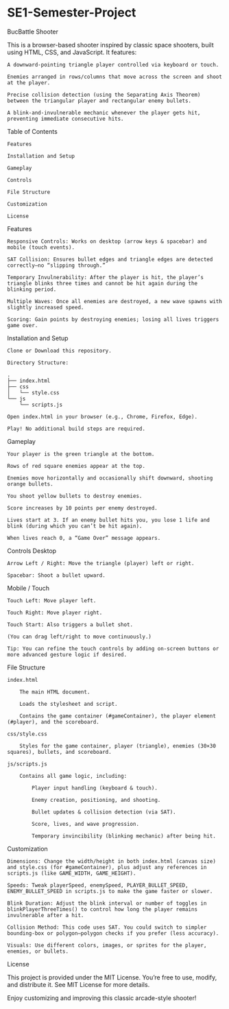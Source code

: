 # SE1-Semester-Project

BucBattle Shooter

This is a browser-based shooter inspired by classic space shooters, built using HTML, CSS, and JavaScript. It features:

    A downward-pointing triangle player controlled via keyboard or touch.

    Enemies arranged in rows/columns that move across the screen and shoot at the player.

    Precise collision detection (using the Separating Axis Theorem) between the triangular player and rectangular enemy bullets.

    A blink-and-invulnerable mechanic whenever the player gets hit, preventing immediate consecutive hits.

Table of Contents

    Features

    Installation and Setup

    Gameplay

    Controls

    File Structure

    Customization

    License

Features

    Responsive Controls: Works on desktop (arrow keys & spacebar) and mobile (touch events).

    SAT Collision: Ensures bullet edges and triangle edges are detected correctly—no “slipping through.”

    Temporary Invulnerability: After the player is hit, the player’s triangle blinks three times and cannot be hit again during the blinking period.

    Multiple Waves: Once all enemies are destroyed, a new wave spawns with slightly increased speed.

    Scoring: Gain points by destroying enemies; losing all lives triggers game over.

Installation and Setup

    Clone or Download this repository.

    Directory Structure:

    .
    ├── index.html
    ├── css
    │   └── style.css
    └── js
        └── scripts.js

    Open index.html in your browser (e.g., Chrome, Firefox, Edge).

    Play! No additional build steps are required.

Gameplay

    Your player is the green triangle at the bottom.

    Rows of red square enemies appear at the top.

    Enemies move horizontally and occasionally shift downward, shooting orange bullets.

    You shoot yellow bullets to destroy enemies.

    Score increases by 10 points per enemy destroyed.

    Lives start at 3. If an enemy bullet hits you, you lose 1 life and blink (during which you can’t be hit again).

    When lives reach 0, a “Game Over” message appears.

Controls
Desktop

    Arrow Left / Right: Move the triangle (player) left or right.

    Spacebar: Shoot a bullet upward.

Mobile / Touch

    Touch Left: Move player left.

    Touch Right: Move player right.

    Touch Start: Also triggers a bullet shot.

    (You can drag left/right to move continuously.)

    Tip: You can refine the touch controls by adding on-screen buttons or more advanced gesture logic if desired.

File Structure

    index.html

        The main HTML document.

        Loads the stylesheet and script.

        Contains the game container (#gameContainer), the player element (#player), and the scoreboard.

    css/style.css

        Styles for the game container, player (triangle), enemies (30×30 squares), bullets, and scoreboard.

    js/scripts.js

        Contains all game logic, including:

            Player input handling (keyboard & touch).

            Enemy creation, positioning, and shooting.

            Bullet updates & collision detection (via SAT).

            Score, lives, and wave progression.

            Temporary invincibility (blinking mechanic) after being hit.

Customization

    Dimensions: Change the width/height in both index.html (canvas size) and style.css (for #gameContainer), plus adjust any references in scripts.js (like GAME_WIDTH, GAME_HEIGHT).

    Speeds: Tweak playerSpeed, enemySpeed, PLAYER_BULLET_SPEED, ENEMY_BULLET_SPEED in scripts.js to make the game faster or slower.

    Blink Duration: Adjust the blink interval or number of toggles in blinkPlayerThreeTimes() to control how long the player remains invulnerable after a hit.

    Collision Method: This code uses SAT. You could switch to simpler bounding-box or polygon–polygon checks if you prefer (less accuracy).

    Visuals: Use different colors, images, or sprites for the player, enemies, or bullets.

License

This project is provided under the MIT License. You’re free to use, modify, and distribute it. See MIT License for more details.

Enjoy customizing and improving this classic arcade-style shooter!

